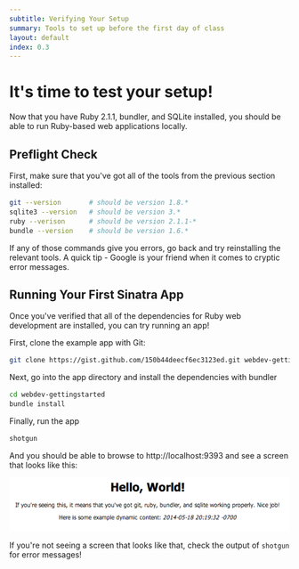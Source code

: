 ```yaml
---
subtitle: Verifying Your Setup
summary: Tools to set up before the first day of class
layout: default
index: 0.3
---
```


# It's time to test your setup!

Now that you have Ruby 2.1.1, bundler, and SQLite installed, you should be able to run Ruby-based web applications locally. 

## Preflight Check
First, make sure that you've got all of the tools from the previous section installed:

```sh
git --version       # should be version 1.8.*
sqlite3 --version   # should be version 3.*
ruby --verison      # should be version 2.1.1-*
bundle --version    # should be version 1.6.*
```

If any of those commands give you errors, go back and try reinstalling the relevant tools. A quick tip - Google is your friend when it comes to cryptic error messages.

## Running Your First Sinatra App
Once you've verified that all of the dependencies for Ruby web development are installed, you can try running an app!

First, clone the example app with Git:

```sh
git clone https://gist.github.com/150b44deecf6ec3123ed.git webdev-gettingstarted
```

Next, go into the app directory and install the dependencies with bundler

```sh
cd webdev-gettingstarted
bundle install
```

Finally, run the app

```sh
shotgun
```

And you should be able to browse to http://localhost:9393 and see a screen that looks like this:

![](/images/gettingstarted.png)

If you're not seeing a screen that looks like that, check the output of `shotgun` for error messages!